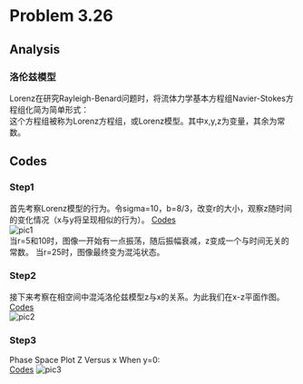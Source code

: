 # Problem 3.26

## Analysis
### 洛伦兹模型
Lorenz在研究Rayleigh-Benard问题时，将流体力学基本方程组Navier-Stokes方程组化简为简单形式：  
<img src="http://latex.codecogs.com/gif.latex?\frac{dx}{dt}=\sigma(y-x)" alt="" title="" /> <br/>
<img src="http://latex.codecogs.com/gif.latex?\frac{dy}{dt}=-xz+rx-y" alt="" title="" /> <br/>
<img src="http://latex.codecogs.com/gif.latex?\frac{dz}{dt}=xy-bz" alt="" title="" /> <br/>
这个方程组被称为Lorenz方程组，或Lorenz模型。其中x,y,z为变量，其余为常数。

## Codes
### Step1
首先考察Lorenz模型的行为。令sigma=10，b=8/3，改变r的大小，观察z随时间的变化情况（x与y将呈现相似的行为）。
[Codes](https://raw.githubusercontent.com/Monotone1997/computationalphysics_N2015301020041/master/Exercise_08/py1.py)  
![pic1](https://github.com/Monotone1997/computationalphysics_N2015301020041/blob/master/Exercise_08/QQ%E6%88%AA%E5%9B%BE20171103162159.jpg)  
当r=5和10时，图像一开始有一点振荡，随后振幅衰减，z变成一个与时间无关的常数。
当r=25时，图像最终变为混沌状态。

### Step2
接下来考察在相空间中混沌洛伦兹模型z与x的关系。为此我们在x-z平面作图。  
[Codes](https://raw.githubusercontent.com/Monotone1997/computationalphysics_N2015301020041/master/Exercise_08/py2.py)  
![pic2](https://github.com/Monotone1997/computationalphysics_N2015301020041/blob/master/Exercise_08/QQ%E6%88%AA%E5%9B%BE20171103162546.jpg)

### Step3
Phase Space Plot Z Versus x When y=0:   
[Codes](https://raw.githubusercontent.com/Monotone1997/computationalphysics_N2015301020041/master/Exercise_08/py3.py)
![pic3](https://github.com/Monotone1997/computationalphysics_N2015301020041/blob/master/Exercise_08/QQ%E6%88%AA%E5%9B%BE20171103163247.jpg)
